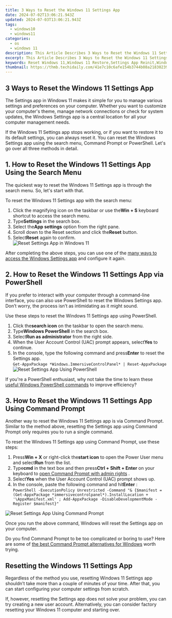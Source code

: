 ```yaml
---
title: 3 Ways to Reset the Windows 11 Settings App
date: 2024-07-02T13:06:21.943Z
updated: 2024-07-03T13:06:21.943Z
tags:
  - windows10
  - windows11
categories:
  - os
  - windows 11
description: This Article Describes 3 Ways to Reset the Windows 11 Settings App
excerpt: This Article Describes 3 Ways to Reset the Windows 11 Settings App
keywords: Reset Windows 11,Windows 11 Restore,Settings App Reinit,Windows 11 Resetting,New Settings Sync,Update Windows 11,Fix Windows 11 Setup
thumbnail: https://thmb.techidaily.com/41e7c10c6afe154b3744b08a21830239b330cdc09fe1222610e43f6045480d9b.jpg
---
```


## 3 Ways to Reset the Windows 11 Settings App

 The Settings app in Windows 11 makes it simple for you to manage various settings and preferences on your computer. Whether you want to customize your computer's theme, manage network connections or check for system updates, the Windows Settings app is a central location for all your computer management needs.

 If the Windows 11 Settings app stops working, or if you want to restore it to its default settings, you can always reset it. You can reset the Windows Settings app using the search menu, Command Prompt or PowerShell. Let's go over all three methods in detail.

## 1\. How to Reset the Windows 11 Settings App Using the Search Menu

 The quickest way to reset the Windows 11 Settings app is through the search menu. So, let's start with that.

To reset the Windows 11 Settings app with the search menu:

1. Click the magnifying icon on the taskbar or use the**Win + S** keyboard shortcut to access the search menu.
2. Type**Settings** in the search box.
3. Select the**App settings** option from the right pane.
4. Scroll down to the Reset section and click the**Reset** button.
5. Select**Reset** again to confirm.  
![Reset Settings App in Windows 11](https://static1.makeuseofimages.com/wordpress/wp-content/uploads/2023/01/reset-settings-app-in-windows-11.jpg)

 After completing the above steps, you can use one of the [many ways to access the Windows Settings app](https://www.makeuseof.com/windows-ways-to-open-system-settings/) and configure it again.

## 2\. How to Reset the Windows 11 Settings App via PowerShell

 If you prefer to interact with your computer through a command-line interface, you can also use PowerShell to reset the Windows Settings app. Don’t worry, the process isn’t as intimidating as it might sound.

 Use these steps to reset the Windows 11 Settings app using PowerShell.

1. Click the**search icon** on the taskbar to open the search menu.
2. Type**Windows PowerShell** in the search box.
3. Select**Run as administrator** from the right side.
4. When the User Account Control (UAC) prompt appears, select**Yes** to continue.
5. In the console, type the following command and press**Enter** to reset the Settings app.  
`Get-AppxPackage *Windows.ImmersiveControlPanel* | Reset-AppxPackage`  
![Reset Settings App Using PowerShell](https://static1.makeuseofimages.com/wordpress/wp-content/uploads/2023/01/reset-settings-app-using-powershell.jpg)

 If you're a PowerShell enthusiast, why not take the time to learn these [useful Windows PowerShell commands](https://www.makeuseof.com/windows-powershell-commands-cmdlets/) to improve efficiency?

## 3\. How to Reset the Windows 11 Settings App Using Command Prompt

 Another way to reset the Windows 11 Settings app is via Command Prompt. Similar to the method above, resetting the Settings app using Command Prompt only requires you to run a single command.

 To reset the Windows 11 Settings app using Command Prompt, use these steps:

1. Press**Win + X** or right-click the**start icon** to open the Power User menu and select**Run** from the list.
2. Type**cmd** in the text box and then press**Ctrl + Shift + Enter** on your keyboard to [open Command Prompt with admin rights](https://www.makeuseof.com/windows-run-command-prompt-admin/#how-to-run-command-prompt-as-an-administrator-through-the-windows-search-tool) .
3. Select**Yes** when the User Account Control (UAC) prompt shows up.
4. In the console, paste the following command and hit**Enter** :  
`PowerShell -ExecutionPolicy Unrestricted -Command "& {$manifest = (Get-AppxPackage *immersivecontrolpanel*).InstallLocation + '\AppxManifest.xml' ; Add-AppxPackage -DisableDevelopmentMode -Register $manifest}"`

![Reset Settings App Using Command Prompt](https://static1.makeuseofimages.com/wordpress/wp-content/uploads/2023/01/reset-settings-app-using-command-prompt.jpg)

 Once you run the above command, Windows will reset the Settings app on your computer.

 Do you find Command Prompt to be too complicated or boring to use? Here are some of [the best Command Prompt alternatives for Windows](https://www.makeuseof.com/best-command-prompt-alternatives-for-windows/) worth trying.

## Resetting the Windows 11 Settings App

 Regardless of the method you use, resetting Windows 11 Settings app shouldn’t take more than a couple of minutes of your time. After that, you can start configuring your computer settings from scratch.

 If, however, resetting the Settings app does not solve your problem, you can try creating a new user account. Alternatively, you can consider factory resetting your Windows 11 computer and starting over.


<ins class="adsbygoogle"
     style="display:block"
     data-ad-format="autorelaxed"
     data-ad-client="ca-pub-7571918770474297"
     data-ad-slot="1223367746"></ins>



<ins class="adsbygoogle"
     style="display:block"
     data-ad-client="ca-pub-7571918770474297"
     data-ad-slot="8358498916"
     data-ad-format="auto"
     data-full-width-responsive="true"></ins>


